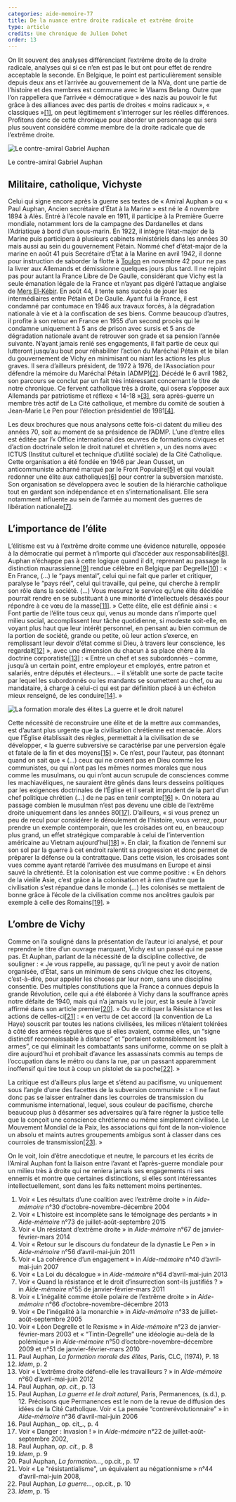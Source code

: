 ```yaml
---
categories: aide-memoire-77
title: De la nuance entre droite radicale et extrême droite
type: article
credits: Une chronique de Julien Dohet
order: 13
---
```

On lit souvent des analyses différenciant l’extrême droite de la droite radicale, analyses qui si ce n’en est pas le but ont pour effet de rendre acceptable la seconde. En Belgique, le point est particulièrement sensible depuis deux ans et l’arrivée au gouvernement de la NVa, dont une partie de l’histoire et des membres est commune avec le Vlaams Belang. Outre que l’on rappellera que l’arrivée « démocratique » des nazis au pouvoir le fut grâce à des alliances avec des partis de droites « moins radicaux », « classiques »[[1]](#footnote-1), on peut légitimement s’interroger sur les réelles différences. Profitons donc de cette chronique pour aborder un personnage qui sera plus souvent considéré comme membre de la droite radicale que de l’extrême droite.

![Le contre-amiral Gabriel Auphan](/assets/uploads/am-77-le-contre-amiral-gabriel-auphan.jpg)

<span class="img-copyright"> Le contre-amiral Gabriel Auphan </span>

## Militaire, catholique, Vichyste

Celui qui signe encore après la guerre ses textes de « Amiral Auphan » ou « Paul Auphan, Ancien secrétaire d’État à la Marine » est né le 4 novembre 1894 à Alès. Entré à l’école navale en 1911, il participe à la Première Guerre mondiale, notamment lors de la campagne des Dardanelles et dans l’Adriatique à bord d’un sous-marin. En 1922, il intègre l’état-major de la Marine puis participera à plusieurs cabinets ministériels dans les années 30 mais aussi au sein du gouvernement Pétain. Nommé chef d’état-major de la marine en août 41 puis Secrétaire d’État à la Marine en avril 1942, il donne pour instruction de saborder la flotte à [Toulon](https://fr.wikipedia.org/wiki/Sabordage_de_la_flotte_fran%C3%A7aise_%C3%A0_Toulon) en novembre 42 pour ne pas la livrer aux Allemands et démissionne quelques jours plus tard. Il ne rejoint pas pour autant la France Libre de De Gaulle, considérant que Vichy est la seule émanation légale de la France et n’ayant pas digéré l’attaque anglaise de [Mers El-Kébir](https://fr.wikipedia.org/wiki/Attaque_de_Mers_el-K%C3%A9bir). En août 44, il tente sans succès de jouer les intermédiaires entre Pétain et De Gaulle. Ayant fui la France, il est condamné par contumace en 1946 aux travaux forcés, à la dégradation nationale à vie et à la confiscation de ses biens. Comme beaucoup d’autres, il profite à son retour en France en 1955 d’un second procès qui le condamne uniquement à 5 ans de prison avec sursis et 5 ans de dégradation nationale avant de retrouver son grade et sa pension l’année suivante. N’ayant jamais renié ses engagements, il fait partie de ceux qui lutteront jusqu’au bout pour réhabiliter l’action du Maréchal Pétain et le bilan du gouvernement de Vichy en minimisant ou niant les actions les plus graves. Il sera d’ailleurs président, de 1972 à 1976, de l’Association pour défendre la mémoire du Maréchal Pétain (ADMP)[[2]](#footnote-2). Décédé le 6 avril 1982, son parcours se conclut par un fait très intéressant concernant le titre de notre chronique. Ce fervent catholique très à droite, qui osera s’opposer aux Allemands par patriotisme et réflexe « 14-18 »[[3]](#footnote-3), sera après-guerre un membre très actif de La Cité catholique, et membre du comité de soutien à Jean-Marie Le Pen pour l’élection présidentiel de 1981[[4]](#footnote-4).

Les deux brochures que nous analysons cette fois-ci datent du milieu des années 70, soit au moment de sa présidence de l’ADMP. L’une d’entre elles est éditée par l’« Office international des œuvres de formations civiques et d’action doctrinale selon le droit naturel et chrétien », un des noms avec ICTUS (Institut culturel et technique d’utilité sociale) de la Cité Catholique. Cette organisation a été fondée en 1946 par Jean Ousset, un anticommuniste acharné marqué par le Front Populaire[[5]](#footnote-5) et qui voulait redonner une élite aux catholiques[[6]](#footnote-6) pour contrer la subversion marxiste. Son organisation se développera avec le soutien de la hiérarchie catholique tout en gardant son indépendance et en s’internationalisant. Elle sera notamment influente au sein de l’armée au moment des guerres de libération nationale[[7]](#footnote-7).

## L’importance de l’élite

L’élitisme est vu à l’extrême droite comme une évidence naturelle, opposée à la démocratie qui permet à n’importe qui d’accéder aux responsabilités[[8]](#footnote-8). Auphan n’échappe pas à cette logique quand il dit, reprenant au passage la distinction maurassienne[[9]](#footnote-9) rendue célèbre en Belgique par Degrelle[[10]](#footnote-10) : « En France, (…) le “pays mental”, celui qui ne fait que parler et critiquer, paralyse le “pays réel”, celui qui travaille, qui peine, qui cherche à remplir son rôle dans la société. (…) Vous mesurez le service qu’une élite décidée pourrait rendre en se substituant à une minorité d’intellectuels désaxés pour répondre à ce vœu de la masse[[11]](#footnote-11). » Cette élite, elle est définie ainsi : « Font partie de l’élite tous ceux qui, venus au monde dans n’importe quel milieu social, accomplissent leur tâche quotidienne, si modeste soit-elle, en voyant plus haut que leur intérêt personnel, en pensant au bien commun de la portion de société, grande ou petite, où leur action s’exerce, en remplissant leur devoir d’état comme si Dieu, à travers leur conscience, les regardait[[12]](#footnote-12) », avec une dimension du chacun à sa place chère à la doctrine corporatiste[[13]](#footnote-13) : « Entre un chef et ses subordonnés – comme, jusqu’à un certain point, entre employeur et employés, entre patron et salariés, entre députés et électeurs… – il s’établit une sorte de pacte tacite par lequel les subordonnés ou les mandants se soumettent au chef, ou au mandataire, à charge à celui-ci qui est par définition placé à un échelon mieux renseigné, de les conduire[[14]](#footnote-14). »



![La formation morale des élites La guerre et le droit naturel](/assets/uploads/am-77-la-formation-morale-des-elites-et-la-guerre-droit-naturel.jpg)



Cette nécessité de reconstruire une élite et de la mettre aux commandes, est d’autant plus urgente que la civilisation chrétienne est menacée. Alors que l’Église établissait des règles, permettait à la civilisation de se développer, « la guerre subversive se caractérise par une perversion égale et fatale de la fin et des moyens[[15]](#footnote-15) ». Ce n’est, pour l’auteur, pas étonnant quand on sait que « (…) ceux qui ne croient pas en Dieu comme les communistes, ou qui n’ont pas les mêmes normes morales que nous comme les musulmans, ou qui n’ont aucun scrupule de consciences comme les machiavéliques, ne sauraient être gênés dans leurs desseins politiques par les exigences doctrinales de l’Église et il serait imprudent de la part d’un chef politique chrétien (…) de ne pas en tenir compte[[16]](#footnote-16) ». On notera au passage combien le musulman n’est pas devenu une cible de l’extrême droite uniquement dans les années 80[[17]](#footnote-17). D’ailleurs, « si vous prenez un peu de recul pour considérer le déroulement de l’histoire, vous verrez, pour prendre un exemple contemporain, que les croisades ont eu, en beaucoup plus grand, un effet stratégique comparable à celui de l’intervention américaine au Vietnam aujourd’hui[[18]](#footnote-18) ». En clair, la fixation de l’ennemi sur son sol par la guerre à cet endroit ralentit sa progression et donc permet de préparer la défense ou la contrattaque. Dans cette vision, les croisades sont vues comme ayant retardé l’arrivée des musulmans en Europe et ainsi sauvé la chrétienté. Et la colonisation est vue comme positive : « En dehors de la vieille Asie, c’est grâce à la colonisation et à rien d’autre que la civilisation s’est répandue dans le monde (…) les colonisés se mettaient de bonne grâce à l’école de la civilisation comme nos ancêtres gaulois par exemple à celle des Romains[[19]](#footnote-19). »

## L’ombre de Vichy

Comme on l’a souligné dans la présentation de l’auteur ici analysé, et pour reprendre le titre d’un ouvrage marquant, Vichy est un passé qui ne passe pas. Et Auphan, parlant de la nécessité de la discipline collective, de souligner : « Je vous rappelle, au passage, qu’il ne peut y avoir de nation organisée, d’État, sans un minimum de sens civique chez les citoyens, c’est-à-dire, pour appeler les choses par leur nom, sans une discipline consentie. Des multiples constitutions que la France a connues depuis la grande Révolution, celle qui a été élaborée à Vichy dans la souffrance après notre défaite de 1940, mais qui n’a jamais vu le jour, est la seule à l’avoir affirmé dans son article premier[[20]](#footnote-20). » Ou de critiquer la Résistance et les actions de celles-ci[[21]](#footnote-21) : « en vertu de cet accord (la convention de La Haye) souscrit par toutes les nations civilisées, les milices n’étaient tolérées à côté des armées régulières que si elles avaient, comme elles, un “signe distinctif reconnaissable à distance” et “portaient ostensiblement les armes”, ce qui éliminait les combattants sans uniforme, comme on se plaît à dire aujourd’hui et prohibait d’avance les assassinats commis au temps de l’occupation dans le métro ou dans la rue, par un passant apparemment inoffensif qui tire tout à coup un pistolet de sa poche[[22]](#footnote-22). »

La critique est d’ailleurs plus large et s’étend au pacifisme, vu uniquement sous l’angle d’une des facettes de la subversion communiste : « Il ne faut donc pas se laisser entraîner dans les courroies de transmission du communisme international, lequel, sous couleur de pacifisme, cherche beaucoup plus à désarmer ses adversaires qu’à faire régner la justice telle que la conçoit une conscience chrétienne ou même simplement civilisée. Le Mouvement Mondial de la Paix, les associations qui font de la non-violence un absolu et maints autres groupements ambigus sont à classer dans ces courroies de transmission[[23]](#footnote-23). »

On le voit, loin d’être anecdotique et neutre, le parcours et les écrits de l’Amiral Auphan font la liaison entre l’avant et l’après-guerre mondiale pour un milieu très à droite qui ne reniera jamais ses engagements ni ses ennemis et montre que certaines distinctions, si elles sont intéressantes intellectuellement, sont dans les faits nettement moins pertinentes.

1. Voir « Les résultats d’une coalition avec l’extrême droite » in _Aide-mémoire_ n°30 d’octobre-novembre-décembre 2004
2. Voir « L’histoire est incomplète sans le témoignage des perdants » in _Aide-mémoire_ n°73 de juillet-août-septembre 2015
3. Voir « Un résistant d’extrême droite » in _Aide-mémoire_ n°67 de janvier-février-mars 2014
4. Voir « Retour sur le discours du fondateur de la dynastie Le Pen » in _Aide-mémoire_ n°56 d’avril-mai-juin 2011
5. Voir « La cohérence d’un engagement » in _Aide-mémoire_ n°40 d’avril-mai-juin 2007
6. Voir « La Loi du décalogue » in _Aide-mémoire_ n°64 d’avril-mai-juin 2013
7. Voir « Quand la résistance et le droit d’insurrection sont-ils justifiés ? » in _Aide-mémoire_ n°55 de janvier-février-mars 2011
8. Voir « L’inégalité comme étoile polaire de l’extrême droite » in _Aide-mémoire_ n°66 d’octobre-novembre-décembre 2013
9. Voir « De l’inégalité à la monarchie » in _Aide-mémoire_ n°33 de juillet-août-septembre 2005
10. Voir « Léon Degrelle et le Rexisme » in _Aide-mémoire_ n°23 de janvier-février-mars 2003 et « “Tintin-Degrelle” une idéologie au-delà de la polémique » in _Aide-mémoire_ n°50 d’octobre-novembre-décembre 2009 et n°51 de janvier-février-mars 2010
11. Paul Auphan, _La formation morale des élites_, Paris, CLC, (1974), P. 18
12. _Idem_, p. 2
13. Voir « L’extrême droite défend-elle les travailleurs ? » in _Aide-mémoire_ n°60 d’avril-mai-juin 2012
14. Paul Auphan, _op. cit._, p. 13
15. Paul Auphan, _La guerre et le droit naturel_, Paris, Permanences, (s.d.), p. 12. Précisons que Permanences est le nom de la revue de diffusion des idées de la Cité Catholique. Voir « La pensée “contrerévolutionnaire” » in _Aide-mémoire_ n°36 d’avril-mai-juin 2006
16. Paul Auphan,_ op. cit_., p. 4
17. Voir « Danger : Invasion ! » in _Aide-mémoire_ n°22 de juillet-août-septembre 2002,
18. Paul Auphan, _op. cit._, p. 8
19. _Idem_, p. 9
20. Paul Auphan, _La formation…_, op.cit., p. 17
21. Voir « Le "résistantialisme", un équivalent au négationnisme » n°44 d’avril-mai-juin 2008,
22. Paul Auphan, _La guerre…_, op.cit., p. 10
23. _Idem_, p. 15
